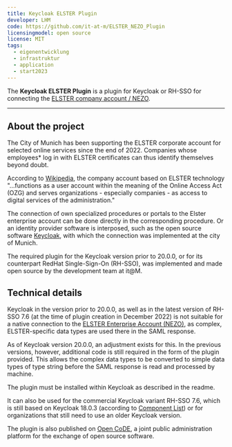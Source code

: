 ```yaml
---
title: Keycloak ELSTER Plugin
developer: LHM
code: https://github.com/it-at-m/ELSTER_NEZO_Plugin
licensingmodel: open source
license: MIT
tags:
  - eigenentwicklung
  - infrastruktur
  - application
  - start2023
---
```


The __Keycloak ELSTER Plugin__ is a plugin for Keycloak or RH-SSO for connecting the [ELSTER company account / NEZO](https://mein-unternehmenskonto.de/).

---

## About the project

The City of Munich has been supporting the ELSTER corporate account for selected online services since the end of 2022. Companies whose employees\* log in with ELSTER certificates can thus identify themselves beyond doubt.

According to [Wikipedia](https://de.wikipedia.org/wiki/Digitales_Unternehmenskonto), the company account based on ELSTER technology "...functions as a user account within the meaning of the Online Access Act (OZG) and serves organizations - especially companies - as access to digital services of the administration."

The connection of own specialized procedures or portals to the Elster enterprise account can be done directly in the corresponding procedure. Or an identity provider software is interposed, such as the open source software [Keycloak](keycloak), with which the connection was implemented at the city of Munich.

The required plugin for the Keycloak version prior to 20.0.0, or for its counterpart RedHat Single-Sign-On (RH-SSO), was implemented and made open source by the development team at it@M.

## Technical details

Keycloak in the version prior to 20.0.0, as well as in the latest version of RH-SSO 7.6 (at the time of plugin creation in December 2022) is not suitable for a native connection to the [ELSTER Enterprise Account (NEZO)](https://mein-unternehmenskonto.de/public/#Startseite), as complex, ELSTER-specific data types are used there in the SAML response.

As of Keycloak version 20.0.0, an adjustment exists for this. In the previous versions, however, additional code is still required in the form of the plugin provided. This allows the complex data types to be converted to simple data types of type string before the SAML response is read and processed by machine.

The plugin must be installed within Keycloak as described in the readme.

It can also be used for the commercial Keycloak variant RH-SSO 7.6, which is still based on Keycloak 18.0.3 (according to [Component List](https://access.redhat.com/articles/2342881)) or for organizations that still need to use an older Keycloak version.

The plugin is also published on [Open CoDE](https://gitlab.opencode.de/landeshauptstadt-muenchen/ELSTER_NEZO_Plugin/), a joint public administration platform for the exchange of open source software.
